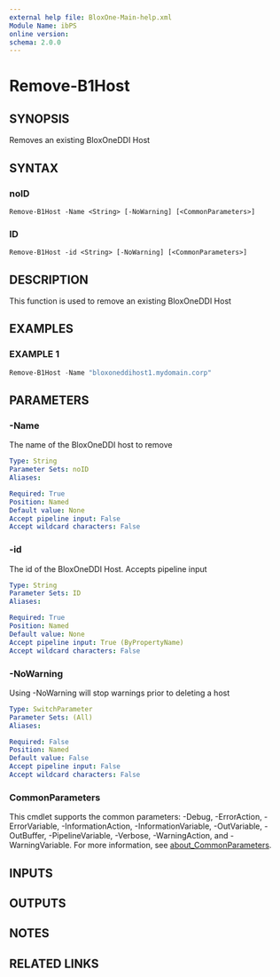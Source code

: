 ```yaml
---
external help file: BloxOne-Main-help.xml
Module Name: ibPS
online version:
schema: 2.0.0
---
```


# Remove-B1Host

## SYNOPSIS
Removes an existing BloxOneDDI Host

## SYNTAX

### noID
```
Remove-B1Host -Name <String> [-NoWarning] [<CommonParameters>]
```

### ID
```
Remove-B1Host -id <String> [-NoWarning] [<CommonParameters>]
```

## DESCRIPTION
This function is used to remove an existing BloxOneDDI Host

## EXAMPLES

### EXAMPLE 1
```powershell
Remove-B1Host -Name "bloxoneddihost1.mydomain.corp"
```

## PARAMETERS

### -Name
The name of the BloxOneDDI host to remove

```yaml
Type: String
Parameter Sets: noID
Aliases:

Required: True
Position: Named
Default value: None
Accept pipeline input: False
Accept wildcard characters: False
```

### -id
The id of the BloxOneDDI Host.
Accepts pipeline input

```yaml
Type: String
Parameter Sets: ID
Aliases:

Required: True
Position: Named
Default value: None
Accept pipeline input: True (ByPropertyName)
Accept wildcard characters: False
```

### -NoWarning
Using -NoWarning will stop warnings prior to deleting a host

```yaml
Type: SwitchParameter
Parameter Sets: (All)
Aliases:

Required: False
Position: Named
Default value: False
Accept pipeline input: False
Accept wildcard characters: False
```

### CommonParameters
This cmdlet supports the common parameters: -Debug, -ErrorAction, -ErrorVariable, -InformationAction, -InformationVariable, -OutVariable, -OutBuffer, -PipelineVariable, -Verbose, -WarningAction, and -WarningVariable. For more information, see [about_CommonParameters](http://go.microsoft.com/fwlink/?LinkID=113216).

## INPUTS

## OUTPUTS

## NOTES

## RELATED LINKS
